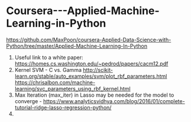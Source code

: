 # Coursera---Applied-Machine-Learning-in-Python
https://github.com/MaxPoon/coursera-Applied-Data-Science-with-Python/tree/master/Applied-Machine-Learning-In-Python

1) Useful link to a white paper: https://homes.cs.washington.edu/~pedrod/papers/cacm12.pdf 
2) Kernel SVM - C vs. Gamma http://scikit-learn.org/stable/auto_examples/svm/plot_rbf_parameters.html
      https://chrisalbon.com/machine-learning/svc_parameters_using_rbf_kernel.html
3) Max Iteration (max_iter) in Lasso may be needed for the model to converge - https://www.analyticsvidhya.com/blog/2016/01/complete-tutorial-ridge-lasso-regression-python/
4) 
